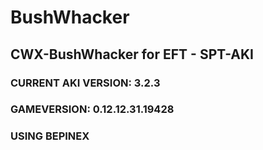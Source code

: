 # BushWhacker
## CWX-BushWhacker for EFT - SPT-AKI
### CURRENT AKI VERSION: 3.2.3
### GAMEVERSION: 0.12.12.31.19428
### USING BEPINEX
